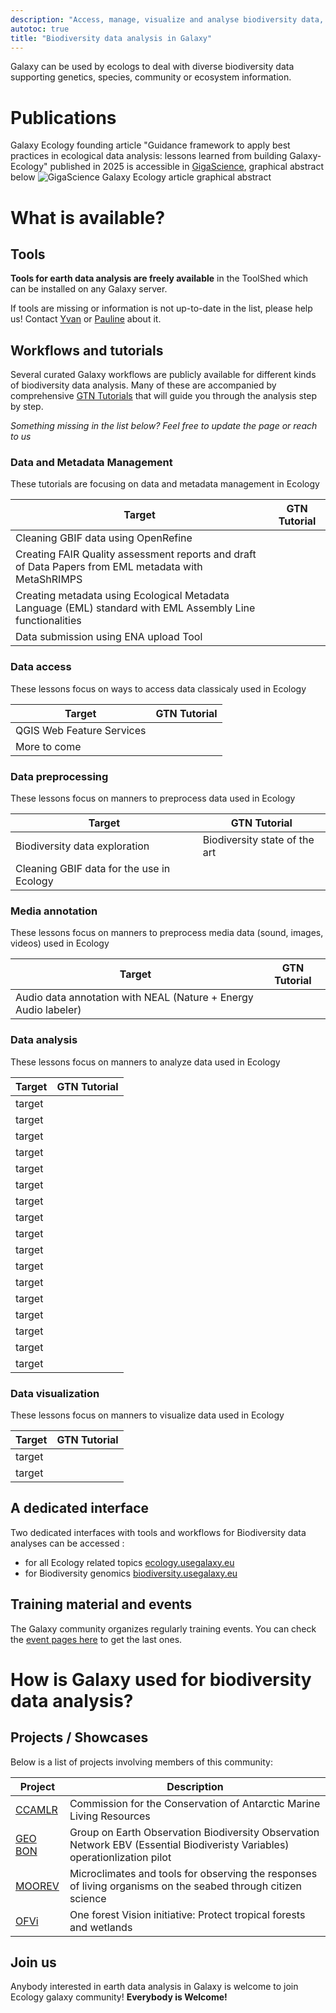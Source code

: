 ```yaml
---
description: "Access, manage, visualize and analyse biodiversity data, from genes to ecosystems, through Galaxy. "
autotoc: true
title: "Biodiversity data analysis in Galaxy"
---
```


<slot name="/community/sig/common_linkbox" />

Galaxy can be used by ecologs to deal with diverse biodiversity data supporting genetics, species, community or ecosystem information. 

# Publications

Galaxy Ecology founding article "Guidance framework to apply best practices in ecological data analysis: lessons learned from building Galaxy-Ecology" published in 2025 is accessible in [GigaScience](https://doi.org/10.1093/gigascience/giae122), graphical abstract below
![GigaScience Galaxy Ecology article graphical abstract](https://oup.silverchair-cdn.com/oup/backfile/Content_public/Journal/gigascience/14/10.1093_gigascience_giae122/2/giae122fig1g.jpeg?Expires=1763611132&Signature=v-38udHueDpifUhuskLoPtAtCi-JyccOLoPkoObvEVBR33leMtfP-cWqtnPVLnS2pvwS0dCeYqKi-OhuS-TsjmVuOeL~eJP~CTyMJs9nfoOIn4JCAElVxbkM3IlgIVGKdS4FwjKzf3b~biMExjlI0tpJUQHDN3AWwsxuniKgUtLecQ~WfrEHFlwNf4a6uuBNgOIv9NVHjbub1dpEZ90Y05VtILd0IDVj6oF5M2YQrdaOnUXCm8muLu6WyboLcpLSo-UyLOaUh7Mv0b2KhR60ckC7qocO~qC6N3CFYqXQXArezsrxJWJ5uGO5fG1Uto8gTb6PWuL7r5hRHxwaFgE4oA__&Key-Pair-Id=APKAIE5G5CRDK6RD3PGA)

# What is available?

## Tools

**Tools for earth data analysis are freely available** in the ToolShed which can be installed on any Galaxy server.

If tools are missing or information is not up-to-date in the list, please help us! Contact [Yvan](mailto:yvan.le-bras@mnhn.fr) or [Pauline](mailto:pauline.seguineau@mnhn.fr) about it.

## Workflows and tutorials

Several curated Galaxy workflows are publicly available for different kinds of biodiversity data analysis. Many of these are accompanied by comprehensive [GTN Tutorials](https://training.galaxyproject.org) that will guide you through the analysis step by step.

*Something missing in the list below? Feel free to update the page or reach to us*

### Data and Metadata Management
These tutorials are focusing on data and metadata management in Ecology

| Target | GTN Tutorial |
|--------|----------|
| Cleaning GBIF data using OpenRefine | <a href="https://training.galaxyproject.org/training-material/topics/ecology/tutorials/openrefine_gbif/tutorial.html" class="fas fa-graduation-cap" aria-hidden="true"></a> | 
| Creating FAIR Quality assessment reports and draft of Data Papers from EML metadata with MetaShRIMPS | <a href="https://training.galaxyproject.org/training-material/topics/ecology/tutorials/Metashrimps_tutorial/tutorial.html" class="fas fa-graduation-cap" aria-hidden="true"></a> |
| Creating metadata using Ecological Metadata Language (EML) standard with EML Assembly Line functionalities | <a href="https://training.galaxyproject.org/training-material/topics/ecology/tutorials/MetaShARK_tutorial/tutorial.html" class="fas fa-graduation-cap" aria-hidden="true"></a> |
| Data submission using ENA upload Tool | <a href="https://training.galaxyproject.org/training-material/topics/ecology/tutorials/ENA_Biodiv_submission/tutorial.html" class="fas fa-graduation-cap" aria-hidden="true"></a> |


### Data access
These lessons focus on ways to access data classicaly used in Ecology

| Target | GTN Tutorial |
|--------|----------|
| QGIS Web Feature Services | <a href="https://training.galaxyproject.org/training-material/topics/ecology/tutorials/QGIS_Web_Feature_Services/tutorial.html" class="fas fa-graduation-cap" aria-hidden="true"></a> |
| More to come | |

### Data preprocessing
These lessons focus on manners to preprocess data used in Ecology

| Target | GTN Tutorial |
|--------|----------|
| Biodiversity data exploration | Biodiversity state of the art | <a href="https://training.galaxyproject.org/training-material/topics/ecology/tutorials/biodiversity-data-exploration/tutorial.html" aria-hidden="true"></a> | <a href="https://training.galaxyproject.org/training-material/topics/ecology/tutorials/biodiversity-data-exploration/workflows/" class="fas fa-share-alt" aria-hidden="true"></a> |
| Cleaning GBIF data for the use in Ecology  | <a href="https://training.galaxyproject.org/training-material/topics/ecology/tutorials/gbif_cleaning/tutorial.html" class="fas fa-graduation-cap" aria-hidden="true"></a> |



### Media annotation
These lessons focus on manners to preprocess media data (sound, images, videos) used in Ecology

| Target | GTN Tutorial |
|--------|----------|
| Audio data annotation with NEAL (Nature + Energy Audio labeler) |  <a href="https://training.galaxyproject.org/training-material/topics/ecology/tutorials/NEAL_tutorial/tutorial.html" class="fas fa-graduation-cap" aria-hidden="true"></a> |


### Data analysis
These lessons focus on manners to analyze data used in Ecology

| Target | GTN Tutorial |
|--------|----------|
| target | <a href="" class="fas fa-graduation-cap" aria-hidden="true"></a> |
| target | <a href="" class="fas fa-graduation-cap" aria-hidden="true"></a> |
| target | <a href="" class="fas fa-graduation-cap" aria-hidden="true"></a> |
| target | <a href="" class="fas fa-graduation-cap" aria-hidden="true"></a> |
| target | <a href="" class="fas fa-graduation-cap" aria-hidden="true"></a> |
| target | <a href="" class="fas fa-graduation-cap" aria-hidden="true"></a> |
| target | <a href="" class="fas fa-graduation-cap" aria-hidden="true"></a> |
| target | <a href="" class="fas fa-graduation-cap" aria-hidden="true"></a> |
| target | <a href="" class="fas fa-graduation-cap" aria-hidden="true"></a> |
| target | <a href="" class="fas fa-graduation-cap" aria-hidden="true"></a> |
| target | <a href="" class="fas fa-graduation-cap" aria-hidden="true"></a> |
| target | <a href="" class="fas fa-graduation-cap" aria-hidden="true"></a> |
| target | <a href="" class="fas fa-graduation-cap" aria-hidden="true"></a> |
| target | <a href="" class="fas fa-graduation-cap" aria-hidden="true"></a> |
| target | <a href="" class="fas fa-graduation-cap" aria-hidden="true"></a> |
| target | <a href="" class="fas fa-graduation-cap" aria-hidden="true"></a> |
| target | <a href="" class="fas fa-graduation-cap" aria-hidden="true"></a> |

### Data visualization
These lessons focus on manners to visualize data used in Ecology

| Target | GTN Tutorial |
|--------|----------|
| target | <a href="" class="fas fa-graduation-cap" aria-hidden="true"></a> |
| target | <a href="" class="fas fa-graduation-cap" aria-hidden="true"></a> |


## A dedicated interface

Two dedicated interfaces with tools and workflows for Biodiversity data analyses can be accessed :
- for all Ecology related topics [ecology.usegalaxy.eu](https://earth-system.usegalaxy.eu/)
- for Biodiversity genomics [biodiversity.usegalaxy.eu](https://biodiversity.usegalaxy.eu/)

## Training material and events

The Galaxy community organizes regularly training events. You can check the [event pages here](/events/) to get the last ones.

# How is Galaxy used for biodiversity data analysis?

## Projects / Showcases

Below is a list of projects involving members of this community:

| Project | Description | 
|---------|-------------|
| [CCAMLR](https://www.ccamlr.org/) | Commission for the Conservation of Antarctic Marine Living Resources |
| [GEO BON](https://geobon.org/bons/national-regional-bon/national-bon/french-bon/) | Group on Earth Observation Biodiversity Observation Network EBV (Essential Biodiveristy Variables) operationlization pilot |
| [MOOREV](https://moorev.fr/) | Microclimates and tools for observing the responses of living organisms on the seabed through citizen science |
| [OFVi](https://www.oneforestvision.org/) | One forest Vision initiative: Protect tropical forests and wetlands |


## Join us

Anybody interested in earth data analysis in Galaxy is welcome to join Ecology galaxy community! **Everybody is Welcome!**

